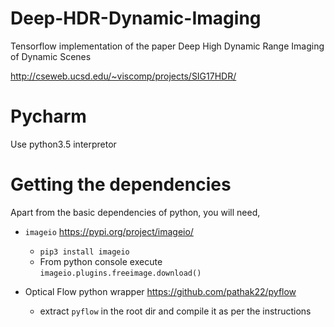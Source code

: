 # Deep-HDR-Dynamic-Imaging

Tensorflow implementation of the paper Deep High Dynamic Range Imaging of Dynamic Scenes

http://cseweb.ucsd.edu/~viscomp/projects/SIG17HDR/

# Pycharm 
Use python3.5 interpretor

# Getting the dependencies

Apart from the basic dependencies of python, you will need,

- `imageio`
https://pypi.org/project/imageio/
    - `pip3 install imageio`
    - From python console execute `imageio.plugins.freeimage.download()`
    
    
- Optical Flow python wrapper 
https://github.com/pathak22/pyflow
    - extract `pyflow` in the root dir and compile it as per the instructions
    

